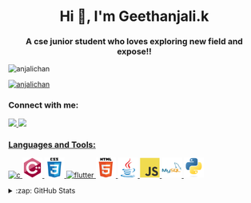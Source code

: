 
<h1 align="center">Hi 👋, I'm Geethanjali.k</h1>
<h3 align="center">A cse junior student who loves exploring new field and expose!!</h3>

<p align="left"> <img src="https://komarev.com/ghpvc/?username=anjalichan&label=Profile%20views&color=0e75b6&style=flat" alt="anjalichan" /> </p>

<p align="left"> <a href="https://github.com/ryo-ma/github-profile-trophy"><img src="https://github-profile-trophy.vercel.app/?username=anjalichan" alt="anjalichan" /></a> </p>
<h3 align "left">Connect with me:</h3>

<p align= "left">
<a href="https://www.linkedin.com/in/geethanjali-k/" target="blank"><img src="https://img.shields.io/badge/linkedin-%230077B5.svg?&style=for-the-badge&logo=linkedin&logoColor=white"/> <img src="https://img.shields.io/badge/Gmail-D14836?style=for-the-badge&logo=gmail&logoColor=white" />
                                   
</p>

<h3 align="left">Languages and Tools:</h3>
<p align="left"> <a href="https://www.cprogramming.com/" target="_blank"> <img src=https://img.shields.io/badge/C-00599C?style=for-the-badge&logo=c&logoColor=white
  alt="c" width="40" height="40"/> </a> <a href="https://www.w3schools.com/cpp/" target="_blank"> <img src="https://raw.githubusercontent.com/devicons/devicon/master/icons/cplusplus/cplusplus-original.svg" alt="cplusplus" width="40" height="40"/> </a> <a href="https://www.w3schools.com/css/" target="_blank"> <img src="https://raw.githubusercontent.com/devicons/devicon/master/icons/css3/css3-original-wordmark.svg" alt="css3" width="40" height="40"/> </a> <a href="https://flutter.dev" target="_blank"> <img src="https://www.vectorlogo.zone/logos/flutterio/flutterio-icon.svg" alt="flutter" width="40" height="40"/> </a> <a href="https://www.w3.org/html/" target="_blank"> <img src="https://raw.githubusercontent.com/devicons/devicon/master/icons/html5/html5-original-wordmark.svg" alt="html5" width="40" height="40"/> </a> <a href="https://www.java.com" target="_blank"> <img src="https://raw.githubusercontent.com/devicons/devicon/master/icons/java/java-original.svg" alt="java" width="40" height="40"/> </a> <a href="https://developer.mozilla.org/en-US/docs/Web/JavaScript" target="_blank"> <img src="https://raw.githubusercontent.com/devicons/devicon/master/icons/javascript/javascript-original.svg" alt="javascript" width="40" height="40"/> </a> <a href="https://www.mysql.com/" target="_blank"> <img src="https://raw.githubusercontent.com/devicons/devicon/master/icons/mysql/mysql-original-wordmark.svg" alt="mysql" width="40" height="40"/> </a> <a href="https://www.python.org" target="_blank"> <img src="https://raw.githubusercontent.com/devicons/devicon/master/icons/python/python-original.svg" alt="python" width="40" height="40"/> </a> </p>

<details>
  <summary>:zap: GitHub Stats</summary>
<img align="left" alt="Anjalichan's GitHub Stats" src="https://github-readme-anjalichan.vercel.app/api?username=Anjalichan&show_icons=true&hide_border=true" />
 </details>


